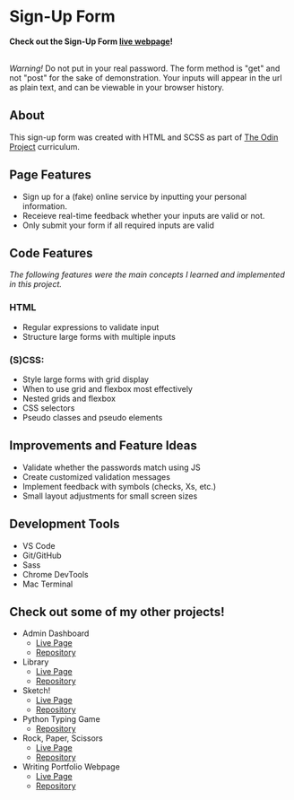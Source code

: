 # Sign-Up Form

**Check out the Sign-Up Form [live webpage](https://olkone.github.io/sign-up-form/)!**
<br><br>

*Warning!* Do not put in your real password. The form method is "get" and not "post" for the sake of demonstration. Your inputs will appear in the url as plain text, and can be viewable in your browser history.

## About
This sign-up form was created with HTML and SCSS as part of [The Odin Project](https://www.theodinproject.com/) curriculum.

## Page Features
* Sign up for a (fake) online service by inputting your personal information.
* Receieve real-time feedback whether your inputs are valid or not.
* Only submit your form if all required inputs are valid

## Code Features
*The following features were the main concepts I learned and implemented in this project.*

### HTML 
* Regular expressions to validate input
* Structure large forms with multiple inputs

### (S)CSS:
* Style large forms with grid display
* When to use grid and flexbox most effectively
* Nested grids and flexbox
* CSS selectors
* Pseudo classes and pseudo elements

## Improvements and Feature Ideas
* Validate whether the passwords match using JS
* Create customized validation messages
* Implement feedback with symbols (checks, Xs, etc.)
* Small layout adjustments for small screen sizes

## Development Tools
* VS Code
* Git/GitHub
* Sass
* Chrome DevTools
* Mac Terminal

## Check out some of my other projects!
* Admin Dashboard
    * [Live Page](https://olkone.github.io/admin-dashboard/)
    * [Repository](https://github.com/olkone/admin-dashboard)
* Library
    * [Live Page](https://olkone.github.io/library/)
    * [Repository](https://github.com/olkone/library)
* Sketch!
    * [Live Page](https://olkone.github.io/sketch/)
    * [Repository](https://github.com/olkone/sketch)
* Python Typing Game
    * [Repository](https://github.com/olkone/typing-game)
* Rock, Paper, Scissors
    * [Live Page](https://olkone.github.io/rock-paper-scissors/)
    * [Repository](https://github.com/olkone/rock-paper-scissors/)
* Writing Portfolio Webpage
    * [Live Page](https://olkone.github.io/writing-portfolio/)
    * [Repository](https://github.com/olkone/writing-portfolio)